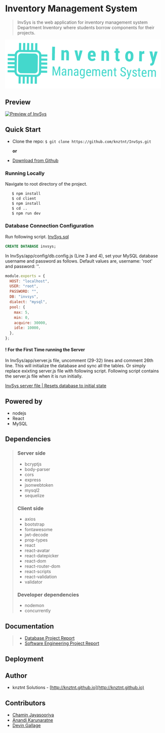 # Inventory Management System

> InvSys is the web application for inventory management system
> Department Inventory where students borrow components for their
> projects.

![Image](https://github.com/knztnt/InvSys/blob/master/client/src/navbar-logo-blue.png)

## Preview
[![Preview of InvSys](https://github.com/knztnt/InvSys/blob/gh-pages/Demo-InvSys.gif?raw=true)](https://www.youtube.com/watch?v=tKSnByDig_E)

## Quick Start

- Clone the repo: `$ git clone https://github.com/knztnt/InvSys.git`

     **or**

- [Download from Github](https://github.com/knztnt/InvSys/archive/master.zip)

### Running Locally

Navigate to root directory of the project.

```
   $ npm install
   $ cd client
   $ npm install
   $ cd ..
   $ npm run dev
```

### Database Connection Configuration

Run following script.
[InvSys.sql](https://gist.github.com/chamin96/4b507153b0ebee2f1b4d0a8d8f8a58de)

```sql
CREATE DATABASE invsys;
```

In InvSys/app/config/db.config.js (Line 3 and 4),
set your MySQL database username and password as follows.
Default values are, username: 'root' and password: ''.

```js
module.exports = {
  HOST: "localhost",
  USER: "root",
  PASSWORD: "",
  DB: "invsys",
  dialect: "mysql",
  pool: {
    max: 5,
    min: 0,
    acquire: 30000,
    idle: 10000,
  },
};
```
#### ! For the First Time running the Server 
In InvSys/app/server.js file, uncomment (29-32) lines and comment 26th line. This will initialize the database and sync all the tables.
Or simply replace exixting server.js file with following script.
Following script contains the server.js file when it is run initially.

[InvSys server file | Resets database to initial state](https://gist.github.com/chamin96/320548e02818752a8c545de2b4db4926)

## Powered by

- nodejs
- React
- MySQL

## Dependencies

> ### Server side
>
> - bcryptjs
> - body-parser
> - cors
> - express
> - jsonwebtoken
> - mysql2
> - sequelize
>
> ### Client side
>
> - axios
> - bootstrap
> - fontawesome
> - jwt-decode
> - prop-types
> - react
> - react-avatar
> - react-datepicker
> - react-dom
> - react-router-dom
> - react-scripts
> - react-validation
> - validator
>
> ### Developer dependencies
>
> - nodemon
> - concurrently

## Documentation

> - [Database Project Report](https://drive.google.com/file/d/1icETHglfJ0oSD3KXyziNj3D2A1N39fwc/view)
> - [Software Engineering Project Report](https://drive.google.com/file/d/18Bn6DQaMhoiQ5B5yE42CdZy5o8lluPG3/view)

## Deployment

## Author

- knztnt Solutions - [http://knztnt.github.io](http://knztnt.github.io)

## Contributors

- [Chamin Jayasooriya](https://github.com/chamin96)
- [Anandi Karunaratne](https://github.com/AnandiKarunaratne)
- [Devin Gallage](https://github.com/Kulanjith)
